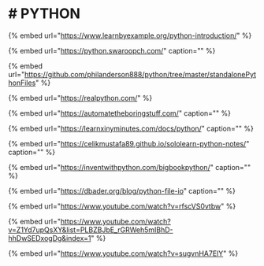 # \# PYTHON

{% embed url="https://www.learnbyexample.org/python-introduction/" %}

{% embed url="https://python.swaroopch.com/" caption="" %}

{% embed url="https://github.com/philanderson888/python/tree/master/standalonePythonFiles" %}

{% embed url="https://realpython.com/" %}

{% embed url="https://automatetheboringstuff.com/" caption="" %}

{% embed url="https://learnxinyminutes.com/docs/python/" caption="" %}

{% embed url="https://celikmustafa89.github.io/sololearn-python-notes/" caption="" %}

{% embed url="https://inventwithpython.com/bigbookpython/" caption="" %}

{% embed url="https://dbader.org/blog/python-file-io" caption="" %}

{% embed url="https://www.youtube.com/watch?v=rfscVS0vtbw" %}

{% embed url="https://www.youtube.com/watch?v=Z1Yd7upQsXY&list=PLBZBJbE_rGRWeh5mIBhD-hhDwSEDxogDg&index=1" %}

{% embed url="https://www.youtube.com/watch?v=sugvnHA7ElY" %}
